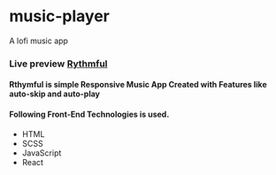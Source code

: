# music-player
 A lofi music app
<h3>Live preview <a href="https://rythmful.netlify.app/">Rythmful</a></h3>

<h4>Rthymful is simple Responsive Music App Created with Features like auto-skip and auto-play</h4>
<h4>Following Front-End Technologies is used.</h4>
<ul>
  <li>HTML</li>
  <li>SCSS</li>
  <li>JavaScript</li>
  <li>React</li>
</ul>
